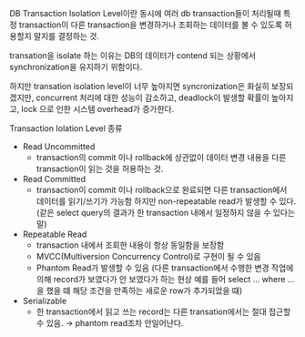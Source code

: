 
DB Transaction Isolation Level이란 동시에 여러 db transaction들이 처리될때 특정 transaction이 다른 transaction을 변경하거나 조회하는 데이터를 볼 수 있도록 허용할지 말지를 결정하는 것.


transation을 isolate 하는 이유는 DB의 데이터가 contend 되는 상황에서 synchronization을 유지하기 위함이다. 


하지만 transation isolation level이 너무 높아지면 syncronization은 화실히 보장되겠지만, concurrent 처리에 대한 성능이 감소하고, deadlock이 발생할 확률이 높아지고, lock 으로 인한 시스템 overhead가 증가한다.


Transaction Iolation Level 종류

- Read Uncommitted
    - transaction의 commit 이나 rollback에 상관없이 데이터 변경 내용을 다른 transaction이 읽는 것을 허용하는 것.
- Read Committed
    - transaction이 commit 이나 rollback으로 완료되면 다른 transaction에서 데이터를 읽기/쓰기가 가능함 하지만 non-repeatable read가 발생할 수 있다. (같은 select query의 결과가 한 transaction 내에서 일정하지 않을 수 있다는 말)
- Repeatable Read
    - transaction 내에서 조회한 내용이 항상 동일함을 보장함
    - MVCC(Multiversion Concurrency Control)로 구현이 될 수 있음
    - Phantom Read가 발생할 수 있음 (다른 transaction에서 수행한 변경 작업에 의해 record가 보였다가 안 보였다가 하는 현상 예를 들어 select … where … 을 했을 떄 해당 조건을 만족하는 새로운 row가 추가되었을 떄)
- Serializable
    - 한 transaction에서 읽고 쓰는 record는 다른 transation에서는 절대 접근할 수 있음.  → phantom read조차 안일어난다.

